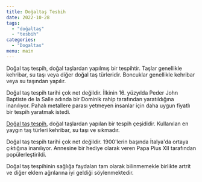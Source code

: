 ```yaml
---
title: Doğaltaş Tesbih
date: 2022-10-28
tags:
  - "doğaltaş"
  - "tesbih"
categories:
  - "Dogaltas"
menu: main
---
```

Doğal taş tespih, doğal taşlardan yapılmış bir tespihtir. Taşlar genellikle kehribar, su taşı veya diğer doğal taş türleridir. Boncuklar genellikle kehribar veya su taşından yapılır.

Doğal taş tespih tarihi çok net değildir. İlkinin 16. yüzyılda Peder John Baptiste de la Salle adında bir Dominik rahip tarafından yaratıldığına inanılıyor. Pahalı metallere parası yetmeyen insanlar için daha uygun fiyatlı bir tespih yaratmak istedi.

[Doğal taş tespih](https://www.dogaltaslardukkani.com/dogaltas-tesbih), doğal taşlardan yapılan bir tespih çeşididir. Kullanılan en yaygın taş türleri kehribar, su taşı ve sıkmadır.

Doğal taş tespih tarihi çok net değildir. 1900'lerin başında İtalya'da ortaya çıktığına inanılıyor. Annesine bir hediye olarak veren Papa Pius XII tarafından popülerleştirildi.

Doğal taş tespihinin sağlığa faydaları tam olarak bilinmemekle birlikte artrit ve diğer eklem ağrılarına iyi geldiği söylenmektedir.
